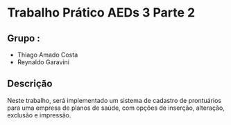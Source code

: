 
# Trabalho Prático AEDs 3 Parte 2
## Grupo : 
- Thiago Amado Costa
- Reynaldo Garavini
## Descrição
Neste trabalho, será implementado um sistema de cadastro de prontuários para uma empresa de planos
de saúde, com opções de inserção, alteração, exclusão e impressão.
